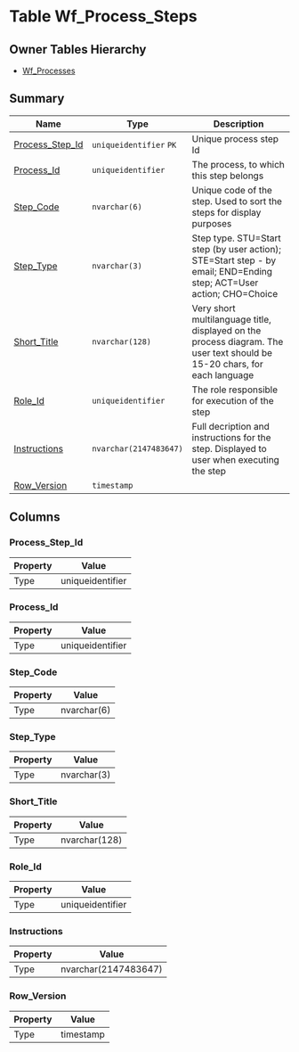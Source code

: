 # Table Wf_Process_Steps


## Owner Tables Hierarchy

* [Wf_Processes](Wf_Processes.md)

## Summary

| Name | Type | Description |
| - | - | --- |
|[Process_Step_Id](#process_step_id)|`uniqueidentifier` `PK`|Unique process step Id|
|[Process_Id](#process_id)|`uniqueidentifier` |The process, to which this step belongs|
|[Step_Code](#step_code)|`nvarchar(6)` |Unique code of the step. Used to sort the steps for display purposes|
|[Step_Type](#step_type)|`nvarchar(3)` |Step type. STU=Start step (by user action); STE=Start step - by email; END=Ending step; ACT=User action; CHO=Choice|
|[Short_Title](#short_title)|`nvarchar(128)` |Very short multilanguage title, displayed on the process diagram. The user text should be 15-20 chars, for each language|
|[Role_Id](#role_id)|`uniqueidentifier` |The role responsible for execution of the step|
|[Instructions](#instructions)|`nvarchar(2147483647)` |Full decription and instructions for the step. Displayed to user when executing the step|
|[Row_Version](#row_version)|`timestamp` ||

## Columns

### Process_Step_Id

| Property | Value |
| - | - |
|Type|uniqueidentifier|

### Process_Id

| Property | Value |
| - | - |
|Type|uniqueidentifier|

### Step_Code

| Property | Value |
| - | - |
|Type|nvarchar(6)|

### Step_Type

| Property | Value |
| - | - |
|Type|nvarchar(3)|

### Short_Title

| Property | Value |
| - | - |
|Type|nvarchar(128)|

### Role_Id

| Property | Value |
| - | - |
|Type|uniqueidentifier|

### Instructions

| Property | Value |
| - | - |
|Type|nvarchar(2147483647)|

### Row_Version

| Property | Value |
| - | - |
|Type|timestamp|


